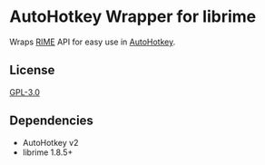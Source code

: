 # AutoHotkey Wrapper for librime

Wraps [RIME](https://github.com/rime/librime) API for easy use in [AutoHotkey](https://www.autohotkey.com/).

## License

[GPL-3.0](LICENSE)

## Dependencies

- AutoHotkey v2
- librime 1.8.5+
